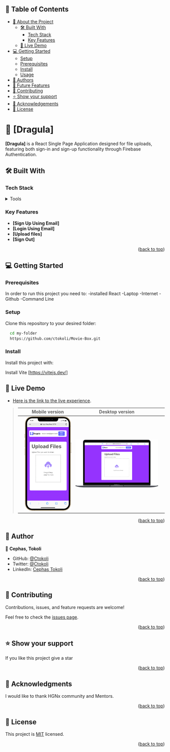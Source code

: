 ## 📗 Table of Contents

- [📖 About the Project](#about-project)
  - [🛠 Built With](#built-with)
    - [Tech Stack](#tech-stack)
    - [Key Features](#key-features)
  - [🚀 Live Demo](#live-demo)
- [💻 Getting Started](#getting-started)
  - [Setup](#setup)
  - [Prerequisites](#prerequisites)
  - [Install](#install)
  - [Usage](#usage)
- [👥 Authors](#authors)
- [🔭 Future Features](#future-features)
- [🤝 Contributing](#contributing)
- [⭐️ Show your support](#support)
- [🙏 Acknowledgements](#acknowledgements)
- [📝 License](#license)

# 📖 [Dragula] <a name="about-project"></a>

**[Dragula]** is a React Single Page Application designed for file uploads, featuring both sign-in and sign-up functionality through Firebase Authentication. 



## 🛠 Built With <a name="built-with"></a>

### Tech Stack <a name="tech-stack"></a>

<details>
  <summary>Tools</summary>
  <ul>
    <li><a href="https://react.dev/">React</a></li>
  </ul>
  <ul>
    <li><a href="https://reactrouter.com/">React Router</a></li>
  </ul>
  <ul>
    <li><a href="https://tanstack.com/query/v3/">Firebase</a></li>
  </ul>
  
</details>



### Key Features <a name="key-features"></a>

- **[Sign Up Using Email]**
- **[Login Using Email]**
- **[Upload files]**
- **[Sign Out]**


<p align="right">(<a href="#readme-top">back to top</a>)</p>

## 💻 Getting Started <a name="getting-started"></a>

### Prerequisites

In order to run this project you need to:
-installed React
-Laptop
-Internet
-Github
-Command Line

### Setup

Clone this repository to your desired folder:

```sh
  cd my-folder
  https://github.com/ctokoli/Movie-Box.git
```

### Install

Install this project with:

Install Vite [https://vitejs.dev/]

## 🚀 Live Demo <a name="live-demo"></a>

- [Here is the link to the live experience](https://moviebox-a18k.onrender.com/).

> |     | Mobile version                      | Desktop version                      |     |
> | --- | ----------------------------------- | ------------------------------------ | --- |
> |     | ![Screenshot1](./src/assets/mobile.png) | ![Screenshot2](./src/assets/desktop.png) |


<p align="right">(<a href="#readme-top">back to top</a>)</p>

## 👥 Author <a name="authors"></a>

👤 **Cephas, Tokoli**

- GitHub: [@Ctokoli](https://github.com/ctokoli/)
- Twitter: [@Ctokoli](https://twitter.com/ctokoli)
- LinkedIn: [Cephas Tokoli](https://www.linkedin.com/in/cephas-tokoli-a25204123/)


<p align="right">(<a href="#readme-top">back to top</a>)</p>

## 🤝 Contributing <a name="contributing"></a>

Contributions, issues, and feature requests are welcome!

Feel free to check the [issues page](../../issues/).

<p align="right">(<a href="#readme-top">back to top</a>)</p>

## ⭐️ Show your support <a name="support"></a>

If you like this project give a star

<p align="right">(<a href="#readme-top">back to top</a>)</p>

## 🙏 Acknowledgments <a name="acknowledgements"></a>

I would like to thank HGNx community and Mentors. 
<p align="right">(<a href="#readme-top">back to top</a>)</p>



## 📝 License <a name="license"></a>

This project is [MIT](./LICENSE) licensed.

<p align="right">(<a href="#readme-top">back to top</a>)</p>
